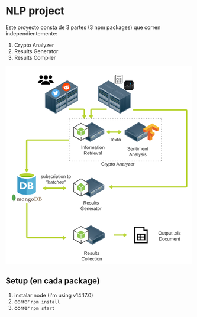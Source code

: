 # NLP project

Este proyecto consta de 3 partes (3 npm packages) que corren independientemente:
1. Crypto Analyzer
1. Results Generator
1. Results Compiler

![diagram](./diagram.png?raw=true "System Diagram")

## Setup (en cada package)
1. instalar node (I'm using v14.17.0)
1. correr `npm install`
1. correr `npm start`

